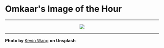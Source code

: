 # Omkaar's Image of the Hour

---

<div align="center">

<a href="https://unsplash.com/photos/bright-neon-lights-illuminate-a-night-city-street-X68TkFeVsxw">
  <img src="https://images.unsplash.com/photo-1752654977019-8578b2905411?crop=entropy&cs=tinysrgb&fit=max&fm=jpg&ixid=M3w3NjA2Nzh8MHwxfHJhbmRvbXx8fHx8fHx8fDE3NTQzNDg0MDB8&ixlib=rb-4.1.0&q=80&w=1080" style="max-width:100%; height:auto;">
</a>



</div>

---

**Photo by** [Kevin Wang](https://unsplash.com/@kevin_w_) **on Unsplash**
